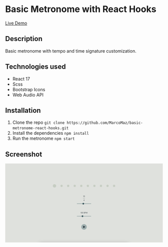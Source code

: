 # Basic Metronome with React Hooks
[Live Demo](https://marcomaz.github.io/basic-metronome-react-hooks)

## Description

Basic metronome with tempo and time signature customization.

## Technologies used

- React 17
- Scss
- Bootstrap Icons
- Web Audio API

## Installation
1. Clone the repo
`git clone https://github.com/MarcoMaz/basic-metronome-react-hooks.git`
2. Install the dependencies
`npm install`
3. Run the metronome
`npm start`

## Screenshot
![alt text](https://raw.githubusercontent.com/MarcoMaz/images/main/image__basic-metronome-react-hooks.png)